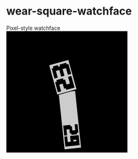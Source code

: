 # wear-square-watchface

Pixel-style watchface
<br/>
![ScreenShot](https://github.com/YaroslavYrm/wear-square-watchface/blob/master/wear/src/main/res/drawable-nodpi/preview.png)
